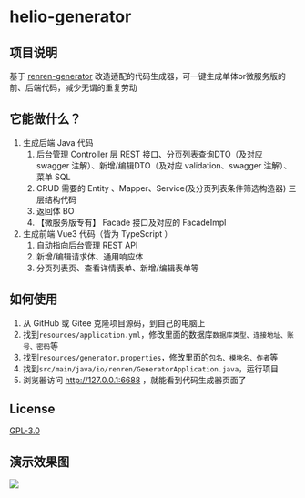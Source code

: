 # helio-generator

## 项目说明
基于 [renren-generator](https://gitee.com/renrenio/renren-generator) 改造适配的代码生成器，可一键生成单体or微服务版的前、后端代码，减少无谓的重复劳动

## 它能做什么？
1. 生成后端 Java 代码
   1. 后台管理 Controller 层 REST 接口、分页列表查询DTO（及对应 swagger 注解）、新增/编辑DTO（及对应 validation、swagger 注解）、菜单 SQL
   2. CRUD 需要的 Entity 、Mapper、Service(及分页列表条件筛选构造器) 三层结构代码
   3. 返回体 BO
   4. 【微服务版专有】 Facade 接口及对应的 FacadeImpl
2. 生成前端 Vue3 代码（皆为 TypeScript ）
   1. 自动指向后台管理 REST API
   2. 新增/编辑请求体、通用响应体
   3. 分页列表页、查看详情表单、新增/编辑表单等
   
## 如何使用

1. 从 GitHub 或 Gitee 克隆项目源码，到自己的电脑上
2. 找到`resources/application.yml`，修改里面的数据库`数据库类型、连接地址、账号、密码`等
3. 找到`resources/generator.properties`，修改里面的`包名、模块名、作者`等
4. 找到`src/main/java/io/renren/GeneratorApplication.java`，运行项目
5. 浏览器访问 http://127.0.0.1:6688 ，就能看到代码生成器页面了

## License
[GPL-3.0](./LICENSE)

## 演示效果图
![](.readme_static/helio-generator-1.JPG)
